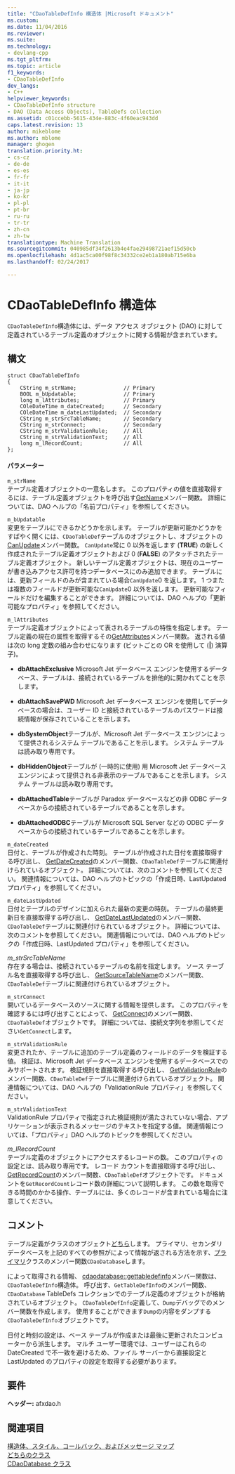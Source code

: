 ```yaml
---
title: "CDaoTableDefInfo 構造体 |Microsoft ドキュメント"
ms.custom: 
ms.date: 11/04/2016
ms.reviewer: 
ms.suite: 
ms.technology:
- devlang-cpp
ms.tgt_pltfrm: 
ms.topic: article
f1_keywords:
- CDaoTableDefInfo
dev_langs:
- C++
helpviewer_keywords:
- CDaoTableDefInfo structure
- DAO (Data Access Objects), TableDefs collection
ms.assetid: c01ccebb-5615-434e-883c-4f60eac943dd
caps.latest.revision: 13
author: mikeblome
ms.author: mblome
manager: ghogen
translation.priority.ht:
- cs-cz
- de-de
- es-es
- fr-fr
- it-it
- ja-jp
- ko-kr
- pl-pl
- pt-br
- ru-ru
- tr-tr
- zh-cn
- zh-tw
translationtype: Machine Translation
ms.sourcegitcommit: 040985df34f2613b4e4fae29498721aef15d50cb
ms.openlocfilehash: 4d1ac5ca00f98f8c34332ce2eb1a180ab715e6ba
ms.lasthandoff: 02/24/2017

---
```

# <a name="cdaotabledefinfo-structure"></a>CDaoTableDefInfo 構造体
`CDaoTableDefInfo`構造体には、データ アクセス オブジェクト (DAO) に対して定義されているテーブル定義のオブジェクトに関する情報が含まれています。  
  
## <a name="syntax"></a>構文  
  
```  
struct CDaoTableDefInfo  
{  
    CString m_strName;               // Primary  
    BOOL m_bUpdatable;               // Primary  
    long m_lAttributes;              // Primary  
    COleDateTime m_dateCreated;      // Secondary  
    COleDateTime m_dateLastUpdated;  // Secondary  
    CString m_strSrcTableName;       // Secondary  
    CString m_strConnect;            // Secondary  
    CString m_strValidationRule;     // All  
    CString m_strValidationText;     // All  
    long m_lRecordCount;             // All  
};  
```  
  
#### <a name="parameters"></a>パラメーター  
 `m_strName`  
 テーブル定義オブジェクトの一意名します。 このプロパティの値を直接取得するには、テーブル定義オブジェクトを呼び出す[GetName](../../mfc/reference/cdaotabledef-class.md#getname)メンバー関数。 詳細については、DAO ヘルプの「名前プロパティ」を参照してください。  
  
 `m_bUpdatable`  
 変更をテーブルにできるかどうかを示します。 テーブルが更新可能かどうかをすばやく開くには、`CDaoTableDef`テーブルのオブジェクトし、オブジェクトの[CanUpdate](../../mfc/reference/cdaotabledef-class.md#canupdate)メンバー関数。 `CanUpdate`常に 0 以外を返します (**TRUE**) の新しく作成されたテーブル定義オブジェクトおよび 0 (**FALSE**) のアタッチされたテーブル定義オブジェクト。 新しいテーブル定義オブジェクトは、現在のユーザーが書き込みアクセス許可を持つデータベースにのみ追加できます。 テーブルには、更新フィールドのみが含まれている場合`CanUpdate`0 を返します。 1 つまたは複数のフィールドが更新可能な`CanUpdate`0 以外を返します。 更新可能なフィールドだけを編集することができます。 詳細については、DAO ヘルプの「更新可能なプロパティ」を参照してください。  
  
 `m_lAttributes`  
 テーブル定義オブジェクトによって表されるテーブルの特性を指定します。 テーブル定義の現在の属性を取得するその[GetAttributes](../../mfc/reference/cdaotabledef-class.md#getattributes)メンバー関数。 返される値は次の long 定数の組み合わせになります (ビットごとの OR を使用して (**|**) 演算子)。  
  
- **dbAttachExclusive** Microsoft Jet データベース エンジンを使用するデータベース、テーブルは、接続されているテーブルを排他的に開かれてことを示します。  
  
- **dbAttachSavePWD** Microsoft Jet データベース エンジンを使用してデータベースの場合は、ユーザー ID と接続されているテーブルのパスワードは接続情報が保存されていることを示します。  
  
- **dbSystemObject**テーブルが、Microsoft Jet データベース エンジンによって提供されるシステム テーブルであることを示します。 システム テーブルは読み取り専用です。  
  
- **dbHiddenObject**テーブルが (一時的に使用) 用 Microsoft Jet データベース エンジンによって提供される非表示のテーブルであることを示します。 システム テーブルは読み取り専用です。  
  
- **dbAttachedTable**テーブルが Paradox データベースなどの非 ODBC データベースからの接続されているテーブルであることを示します。  
  
- **dbAttachedODBC**テーブルが Microsoft SQL Server などの ODBC データベースからの接続されているテーブルであることを示します。  
  
 `m_dateCreated`  
 日付と、テーブルが作成された時刻。 テーブルが作成された日付を直接取得する呼び出し、 [GetDateCreated](../../mfc/reference/cdaotabledef-class.md#getdatecreated)のメンバー関数、`CDaoTableDef`テーブルに関連付けられているオブジェクト。 詳細については、次のコメントを参照してください。 関連情報については、DAO ヘルプのトピックの「作成日時、LastUpdated プロパティ」を参照してください。  
  
 `m_dateLastUpdated`  
 日付とテーブルのデザインに加えられた最新の変更の時刻。 テーブルの最終更新日を直接取得する呼び出し、 [GetDateLastUpdated](../../mfc/reference/cdaotabledef-class.md#getdatelastupdated)のメンバー関数、`CDaoTableDef`テーブルに関連付けられているオブジェクト。 詳細については、次のコメントを参照してください。 関連情報については、DAO ヘルプのトピックの「作成日時、LastUpdated プロパティ」を参照してください。  
  
 *m_strSrcTableName*  
 存在する場合は、接続されているテーブルの名前を指定します。 ソース テーブル名を直接取得する呼び出し、 [GetSourceTableName](../../mfc/reference/cdaotabledef-class.md#getsourcetablename)のメンバー関数、`CDaoTableDef`テーブルに関連付けられているオブジェクト。  
  
 `m_strConnect`  
 開いているデータベースのソースに関する情報を提供します。 このプロパティを確認するには呼び出すことによって、 [GetConnect](../../mfc/reference/cdaotabledef-class.md#getconnect)のメンバー関数、`CDaoTableDef`オブジェクトです。 詳細については、接続文字列を参照してください`GetConnect`します。  
  
 `m_strValidationRule`  
 変更されたか、テーブルに追加のテーブル定義のフィールドのデータを検証する値。 検証は、Microsoft Jet データベース エンジンを使用するデータベースでのみサポートされます。 検証規則を直接取得する呼び出し、 [GetValidationRule](../../mfc/reference/cdaotabledef-class.md#getvalidationrule)のメンバー関数、`CDaoTableDef`テーブルに関連付けられているオブジェクト。 関連情報については、DAO ヘルプの「ValidationRule プロパティ」を参照してください。  
  
 `m_strValidationText`  
 ValidationRule プロパティで指定された検証規則が満たされていない場合、アプリケーションが表示されるメッセージのテキストを指定する値。 関連情報については、「プロパティ」DAO ヘルプのトピックを参照してください。  
  
 *m_lRecordCount*  
 テーブル定義のオブジェクトにアクセスするレコードの数。 このプロパティの設定とは、読み取り専用です。 レコード カウントを直接取得する呼び出し、 [GetRecordCount](../../mfc/reference/cdaotabledef-class.md#getrecordcount)のメンバー関数、`CDaoTableDef`オブジェクトです。 ドキュメントを`GetRecordCount`レコード数の詳細について説明します。 この数を取得できる時間のかかる操作、テーブルには、多くのレコードが含まれている場合に注意してください。  
  
## <a name="remarks"></a>コメント  
 テーブル定義がクラスのオブジェクト[どちら](../../mfc/reference/cdaotabledef-class.md)します。 プライマリ、セカンダリ データベースを上記のすべての参照がによって情報が返される方法を示す、[プライマリ](../../mfc/reference/cdaodatabase-class.md#gettabledefinfo)クラスのメンバー関数`CDaoDatabase`します。  
  
 によって取得される情報、 [cdaodatabase::gettabledefinfo](../../mfc/reference/cdaodatabase-class.md#gettabledefinfo)メンバー関数は、`CDaoTableDefInfo`構造体。 呼び出す、`GetTableDefInfo`のメンバー関数、 `CDaoDatabase` TableDefs コレクションでのテーブル定義のオブジェクトが格納されているオブジェクト。 `CDaoTableDefInfo`定義して、`Dump`デバッグでのメンバー関数を作成します。 使用することができます`Dump`の内容をダンプする`CDaoTableDefInfo`オブジェクトです。  
  
 日付と時刻の設定は、ベース テーブルが作成または最後に更新されたコンピューターから派生します。 マルチ ユーザー環境では、ユーザーはこれらの DateCreated で不一致を避けるため、ファイル サーバーから直接設定と LastUpdated のプロパティの設定を取得する必要があります。  
  
## <a name="requirements"></a>要件  
 **ヘッダー:** afxdao.h  
  
## <a name="see-also"></a>関連項目  
 [構造体、スタイル、コールバック、およびメッセージ マップ](../../mfc/reference/structures-styles-callbacks-and-message-maps.md)   
 [どちらのクラス](../../mfc/reference/cdaotabledef-class.md)   
 [CDaoDatabase クラス](../../mfc/reference/cdaodatabase-class.md)

